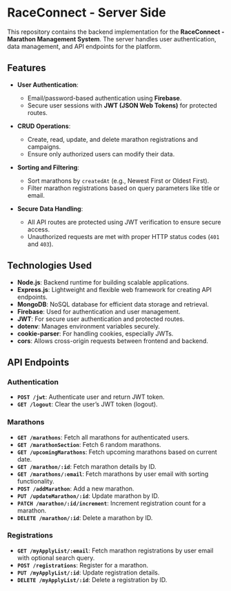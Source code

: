 # RaceConnect - Server Side  

This repository contains the backend implementation for the **RaceConnect - Marathon Management System**. The server handles user authentication, data management, and API endpoints for the platform.  

## **Features**  

- **User Authentication**:  
  - Email/password-based authentication using **Firebase**.  
  - Secure user sessions with **JWT (JSON Web Tokens)** for protected routes.  

- **CRUD Operations**:  
  - Create, read, update, and delete marathon registrations and campaigns.  
  - Ensure only authorized users can modify their data.  

- **Sorting and Filtering**:  
  - Sort marathons by `createdAt` (e.g., Newest First or Oldest First).  
  - Filter marathon registrations based on query parameters like title or email.  

- **Secure Data Handling**:  
  - All API routes are protected using JWT verification to ensure secure access.  
  - Unauthorized requests are met with proper HTTP status codes (`401` and `403`).  

## **Technologies Used**  

- **Node.js**: Backend runtime for building scalable applications.  
- **Express.js**: Lightweight and flexible web framework for creating API endpoints.  
- **MongoDB**: NoSQL database for efficient data storage and retrieval.  
- **Firebase**: Used for authentication and user management.  
- **JWT**: For secure user authentication and protected routes.  
- **dotenv**: Manages environment variables securely.  
- **cookie-parser**: For handling cookies, especially JWTs.  
- **cors**: Allows cross-origin requests between frontend and backend.  

## **API Endpoints**  

### **Authentication**  
- **`POST /jwt`**: Authenticate user and return JWT token.  
- **`GET /logout`**: Clear the user’s JWT token (logout).  

### **Marathons**  
- **`GET /marathons`**: Fetch all marathons for authenticated users.  
- **`GET /marathonSection`**: Fetch 6 random marathons.  
- **`GET /upcomingMarathons`**: Fetch upcoming marathons based on current date.  
- **`GET /marathon/:id`**: Fetch marathon details by ID.  
- **`GET /marathons/:email`**: Fetch marathons by user email with sorting functionality.  
- **`POST /addMarathon`**: Add a new marathon.  
- **`PUT /updateMarathon/:id`**: Update marathon by ID.  
- **`PATCH /marathon/:id/increment`**: Increment registration count for a marathon.  
- **`DELETE /marathon/:id`**: Delete a marathon by ID.  

### **Registrations**  
- **`GET /myApplyList/:email`**: Fetch marathon registrations by user email with optional search query.  
- **`POST /registrations`**: Register for a marathon.  
- **`PUT /myApplyList/:id`**: Update registration details.  
- **`DELETE /myApplyList/:id`**: Delete a registration by ID.  

